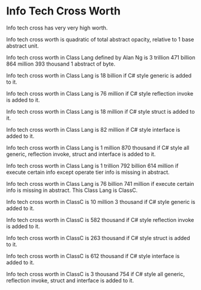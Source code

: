 # Info Tech Cross Worth

Info tech cross has very very high worth.

Info tech cross worth is quadratic of total abstract opacity,
relative to 1 base abstract unit.

Info tech cross worth in Class Lang defined by Alan Ng is
3 trillion 471 billion 864 million 393 thousand 1 abstract of byte.

Info tech cross worth in Class Lang is 18 billion if 
C# style generic is added to it.

Info tech cross worth in Class Lang is 76 million if 
C# style reflection invoke is added to it.

Info tech cross worth in Class Lang is 18 million if 
C# style struct is added to it.

Info tech cross worth in Class Lang is 82 million if 
C# style interface is added to it.

Info tech cross worth in Class Lang is 1 million 870 thousand if
C# style all generic, reflection invoke, struct and interface is added to it.

Info tech cross worth in Class Lang is 1 trillion 792 billion 614 million if
execute certain info except operate tier info is missing in abstract.

Info tech cross worth in Class Lang is 76 billion 741 million if
execute certain info is missing in abstract.
This Class Lang is ClassC.

Info tech cross worth in ClassC is 10 million 3 thousand if 
C# style generic is added to it.

Info tech cross worth in ClassC is 582 thousand if 
C# style reflection invoke is added to it.

Info tech cross worth in ClassC is 263 thousand if 
C# style struct is added to it.

Info tech cross worth in ClassC is 612 thousand if 
C# style interface is added to it.

Info tech cross worth in ClassC is 3 thousand 754 if
C# style all generic, reflection invoke, struct and interface is added to it.